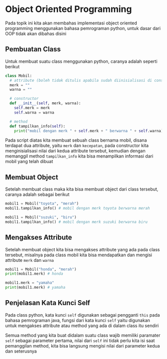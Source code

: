 # Object Oriented Programming

Pada topik ini kita akan membahas implementasi object oriented programming menggunakan bahasa pemrograman python, untuk dasar dari OOP tidak akan dibahas disini

## Pembuatan Class

Untuk membuat suatu class menggunakan python, caranya adalah seperti berikut

```python
class Mobil:
  # attribute (boleh tidak ditulis apabila sudah diinisialisasi di constructor)
  merk = ""
  warna = ""

  # constructor
  def __init__(self, merk, warna):
    self.merk = merk
    self.warna = warna

  # method
  def tampilkan_info(self):
    print("mobil dengan merk " + self.merk + " berwarna " + self.warna)
```

Pada script diatas kita membuat sebuah class bernama mobil, disana terdapat dua attribute, yaitu `merk` dan `kecepatan`, pada constructor kita menginisialisasi nilai dari kedua attribute tersebut, kemudian dengan memanggil method `tampilkan_info` kita bisa menampilkan informasi dari mobil yang telah dibuat

## Membuat Object

Setelah membuat class maka kita bisa membuat object dari class tersebut, caranya adalah sebagai berikut

```python
mobil1 = Mobil("toyota", "merah")
mobil1.tampilkan_info() # mobil dengan merk toyota berwarna merah

mobil1 = Mobil("suzuki", "biru")
mobil1.tampilkan_info() # mobil dengan merk suzuki berwarna biru
```

## Mengakses Attribute

Setelah membuat object kita bisa mengakses attribute yang ada pada class tersebut, misalnya pada class mobil kita bisa mendapatkan dan mengisi attribute `merk` dan `warna`

```python
mobil1 = Mobil("honda", "merah")
print(mobil1.merk) # honda

mobil1.merk = "yamaha"
print(mobil1.merk) # yamaha
```

## Penjelasan Kata Kunci Self

Pada class python, kata kunci `self` digunakan sebagai pengganti `this` pada bahasa pemrograman java, fungsi dari kata kunci `self` yaitu digunakan untuk mengakses attribute atau method yang ada di dalam class itu sendiri

Semua method yang kita buat didalam suatu class wajib memiliki paramater `self` sebagai parameter pertama, nilai dari `self` ini tidak perlu kita isi saat pemanggilan method, kita bisa langsung mengisi nilai dari parameter kedua dan seterusnya
